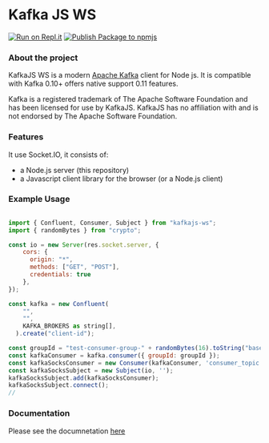 # Kafka JS WS
[![Run on Repl.it](https://repl.it/badge/github/Allan-Nava/KafkaJS-WS)](https://repl.it/github/Allan-Nava/KafkaJS-WS)
[![Publish Package to npmjs](https://github.com/Allan-Nava/KafkaJS-WS/actions/workflows/npm.yml/badge.svg)](https://github.com/Allan-Nava/KafkaJS-WS/actions/workflows/npm.yml)

### About the project

KafkaJS WS is a modern [Apache Kafka](https://kafka.apache.org/) client for Node js. It is compatible with Kafka 0.10+ offers native support 0.11 features.

Kafka is a registered trademark of The Apache Software Foundation and has been licensed for use by KafkaJS. KafkaJS has no affiliation with and is not endorsed by The Apache Software Foundation.

### Features

It use Socket.IO, it consists of:

- a Node.js server (this repository)
- a Javascript client library for the browser (or a Node.js client)


### Example Usage

```javascript

import { Confluent, Consumer, Subject } from "kafkajs-ws";
import { randomBytes } from "crypto";

const io = new Server(res.socket.server, {
    cors: {
      origin: "*",
      methods: ["GET", "POST"],
      credentials: true
    },
});

const kafka = new Confluent(
    "",
    "",
    KAFKA_BROKERS as string[],
  ).create("client-id");

const groupId = "test-consumer-group-" + randomBytes(16).toString("base64");
const kafkaConsumer = kafka.consumer({ groupId: groupId });
const kafkaSocksConsumer = new Consumer(kafkaConsumer, 'consumer_topic', 'event_name');
const kafkaSocksSubject = new Subject(io, '');
kafkaSocksSubject.add(kafkaSocksConsumer);
kafkaSocksSubject.connect();
//
```

### Documentation

Please see the documnetation [here](https://allan-nava.github.io/KafkaJS-WS/)

